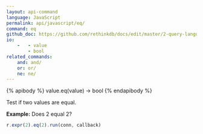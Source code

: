 ```yaml
---
layout: api-command 
language: JavaScript
permalink: api/javascript/eq/
command: eq
github_doc: https://github.com/rethinkdb/docs/edit/master/2-query-language/api/javascript/math-and-logic/eq.md
io:
    -   - value
        - bool
related_commands:
    and: and/
    or: or/
    ne: ne/
---
```


{% apibody %}
value.eq(value) &rarr; bool
{% endapibody %}

Test if two values are equal.

__Example:__ Does 2 equal 2?

```js
r.expr(2).eq(2).run(conn, callback)
```


